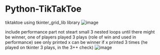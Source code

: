 # Python-TikTakToe
tiktaktoe using tkinter_grid_lib library
![image](https://github.com/MahmoudHegazi/Python-TikTakToe/assets/55125302/11438462-2108-4dbe-bca1-da6c0082164d)

include performance part not steart small 3 nested loops until there might be winner, one of players played 3 plays (role of win and used in performance)
see only printed x can be winner if x printed 3 times (he played on tkinter 3 plays, in the 3++ check)
![image](https://github.com/MahmoudHegazi/Python-TikTakToe/assets/55125302/ba64a900-494e-4e1a-b726-a518c335bb04)

